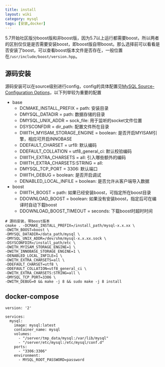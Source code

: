 ```yaml
---
title: install
layout: wiki
category: mysql
tags: [安装,docker]
---
```


5.7开始社区版分boost版和非boost版，因为5.7以上运行都需要boost，所以两者的区别仅仅是是否需要安装boost，即boost版自带boost。那么选择前可以看看是否安装了boost，可以查看boost版本文件是否存在，一般位置在`/usr/include/boost/version.hpp`。

## 源码安装

源码安装可以在source级别进行config，config的具体配置见[MySQL Source-Configuration Options](https://dev.mysql.com/doc/refman/5.7/en/source-configuration-options.html)，以下列举较为重要的配置

* base
	* DCMAKE_INSTALL_PREFIX = path: 安装目录
	* DMYSQL_DATADIR = path: 数据存储的目录
	* DMYSQL_UNIX_ADDR = sock_file: 用于监听的socket文件位置
	* DSYSCONFDIR = dir_path: 配置文件所在目录
	* DWITH_MYISAM_STORAGE_ENGINE = boolean: 是否开启MYISAM引擎，相应可开启INNOBASE
	* DDEFAULT_CHARSET = urf8: 默认编码
	* DDEFAULT_COLLATION = utf8_general_ci: 默认校验编码
	* DWITH_EXTRA_CHARSETS = all: 引入哪些额外的编码
	* DWITH_EXTRA_CHARSETS:STRING = all: 
	* DMYSQL_TCP_PORT = 3306: 默认端口
	* DWITH_DEBUG = boolean: 是否开启调试
	* DENABLED_LOCAL_INFILE = boolean: 是否允许从客户端导入数据
* boost
	* DWITH_BOOST = path: 如果已经安装boost，可指定所在boost目录
	* DDOWNLOAD_BOOST = boolean: 如果没有安装boost，指定后可在编译时自动下载boost
	* DDOWNLOAD_BOOST_TIMEOUT = seconds: 下载boost时超时时间



```
# 源码安装，带boost版本
cmake . -DCMAKE_INSTALL_PREFIX=/install_path/mysql-x.x.xx \
-DWITH_BOOST=boost \
-DMYSQL_DATADIR=/data_path/mysql \
-DMYSQL_UNIX_ADDR=/dev/shm/mysql-x.x.xx.sock \
-DSYSCONFDIR=/install_path/etc \
-DWITH_MYISAM_STORAGE_ENGINE=1 \
-DWITH_INNOBASE_STORAGE_ENGINE=1 \
-DENABLED_LOCAL_INFILE=1 \
-DWITH_EXTRA_CHARSETS=all \
-DDEFAULT_CHARSET=utf8 \
-DDEFAULT_COLLATION=utf8_general_ci \
-DWITH_EXTRA_CHARSETS:STRING=all \
-DMYSQL_TCP_PORT=3306 \
-DWITH_DEBUG=0 && make -j 8 && sudo make -j 8 install
```

## docker-compose

```
version: '2'

services:
  mysql:
    image: mysql:latest
    container_name: mysql
    volumes:
      - "/server/tmp_data/mysql:/var/lib/mysql"
      - "/server/etc/mysql:/etc/mysql/conf.d"
    ports:
      - "3306:3306"
    environment:
      - MYSQL_ROOT_PASSWORD=password
```